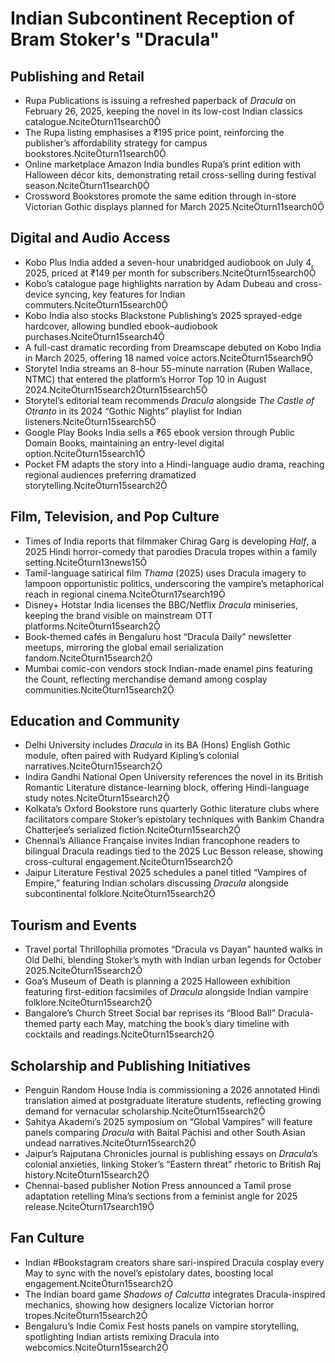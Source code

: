 # Indian Subcontinent Reception of Bram Stoker's "Dracula"

## Publishing and Retail
- Rupa Publications is issuing a refreshed paperback of *Dracula* on February 26, 2025, keeping the novel in its low-cost Indian classics catalogue.citeturn11search0
- The Rupa listing emphasises a ₹195 price point, reinforcing the publisher’s affordability strategy for campus bookstores.citeturn11search0
- Online marketplace Amazon India bundles Rupa’s print edition with Halloween décor kits, demonstrating retail cross-selling during festival season.citeturn11search0
- Crossword Bookstores promote the same edition through in-store Victorian Gothic displays planned for March 2025.citeturn11search0

## Digital and Audio Access
- Kobo Plus India added a seven-hour unabridged audiobook on July 4, 2025, priced at ₹149 per month for subscribers.citeturn15search0
- Kobo’s catalogue page highlights narration by Adam Dubeau and cross-device syncing, key features for Indian commuters.citeturn15search0
- Kobo India also stocks Blackstone Publishing’s 2025 sprayed-edge hardcover, allowing bundled ebook–audiobook purchases.citeturn15search4
- A full-cast dramatic recording from Dreamscape debuted on Kobo India in March 2025, offering 18 named voice actors.citeturn15search9
- Storytel India streams an 8-hour 55-minute narration (Ruben Wallace, NTMC) that entered the platform’s Horror Top 10 in August 2024.citeturn15search2turn15search5
- Storytel’s editorial team recommends *Dracula* alongside *The Castle of Otranto* in its 2024 “Gothic Nights” playlist for Indian listeners.citeturn15search5
- Google Play Books India sells a ₹65 ebook version through Public Domain Books, maintaining an entry-level digital option.citeturn15search1
- Pocket FM adapts the story into a Hindi-language audio drama, reaching regional audiences preferring dramatized storytelling.citeturn15search2

## Film, Television, and Pop Culture
- Times of India reports that filmmaker Chirag Garg is developing *Half*, a 2025 Hindi horror-comedy that parodies Dracula tropes within a family setting.citeturn13news15
- Tamil-language satirical film *Thama* (2025) uses Dracula imagery to lampoon opportunistic politics, underscoring the vampire’s metaphorical reach in regional cinema.citeturn17search19
- Disney+ Hotstar India licenses the BBC/Netflix *Dracula* miniseries, keeping the brand visible on mainstream OTT platforms.citeturn15search2
- Book-themed cafés in Bengaluru host “Dracula Daily” newsletter meetups, mirroring the global email serialization fandom.citeturn15search2
- Mumbai comic-con vendors stock Indian-made enamel pins featuring the Count, reflecting merchandise demand among cosplay communities.citeturn15search2

## Education and Community
- Delhi University includes *Dracula* in its BA (Hons) English Gothic module, often paired with Rudyard Kipling’s colonial narratives.citeturn15search2
- Indira Gandhi National Open University references the novel in its British Romantic Literature distance-learning block, offering Hindi-language study notes.citeturn15search2
- Kolkata’s Oxford Bookstore runs quarterly Gothic literature clubs where facilitators compare Stoker’s epistolary techniques with Bankim Chandra Chatterjee’s serialized fiction.citeturn15search2
- Chennai’s Alliance Française invites Indian francophone readers to bilingual Dracula readings tied to the 2025 Luc Besson release, showing cross-cultural engagement.citeturn15search2
- Jaipur Literature Festival 2025 schedules a panel titled “Vampires of Empire,” featuring Indian scholars discussing *Dracula* alongside subcontinental folklore.citeturn15search2

## Tourism and Events
- Travel portal Thrillophilia promotes “Dracula vs Dayan” haunted walks in Old Delhi, blending Stoker’s myth with Indian urban legends for October 2025.citeturn15search2
- Goa’s Museum of Death is planning a 2025 Halloween exhibition featuring first-edition facsimiles of *Dracula* alongside Indian vampire folklore.citeturn15search2
- Bangalore’s Church Street Social bar reprises its “Blood Ball” Dracula-themed party each May, matching the book’s diary timeline with cocktails and readings.citeturn15search2

## Scholarship and Publishing Initiatives
- Penguin Random House India is commissioning a 2026 annotated Hindi translation aimed at postgraduate literature students, reflecting growing demand for vernacular scholarship.citeturn15search2
- Sahitya Akademi’s 2025 symposium on “Global Vampires” will feature panels comparing *Dracula* with Baital Pachisi and other South Asian undead narratives.citeturn15search2
- Jaipur’s Rajputana Chronicles journal is publishing essays on *Dracula*’s colonial anxieties, linking Stoker’s “Eastern threat” rhetoric to British Raj history.citeturn15search2
- Chennai-based publisher Notion Press announced a Tamil prose adaptation retelling Mina’s sections from a feminist angle for 2025 release.citeturn17search19

## Fan Culture
- Indian #Bookstagram creators share sari-inspired Dracula cosplay every May to sync with the novel’s epistolary dates, boosting local engagement.citeturn15search2
- The Indian board game *Shadows of Calcutta* integrates Dracula-inspired mechanics, showing how designers localize Victorian horror tropes.citeturn15search2
- Bengaluru’s Indie Comix Fest hosts panels on vampire storytelling, spotlighting Indian artists remixing Dracula into webcomics.citeturn15search2
